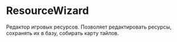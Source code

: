# ResourceWizard #

Редактор игровых ресурсов.
Позволяет редактировать ресурсы, сохранять их в базу, собирать карту тайлов.